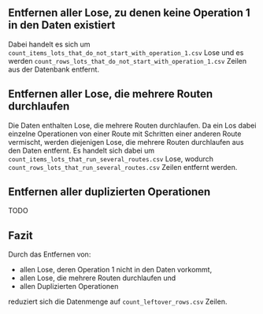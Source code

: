 ## Entfernen aller Lose, zu denen keine Operation 1 in den Daten existiert

Dabei handelt es sich um `count_items_lots_that_do_not_start_with_operation_1.csv` Lose und es werden `count_rows_lots_that_do_not_start_with_operation_1.csv` Zeilen aus der Datenbank entfernt.

## Entfernen aller Lose, die mehrere Routen durchlaufen

Die Daten enthalten Lose, die mehrere Routen durchlaufen. Da ein Los dabei einzelne Operationen von einer Route mit Schritten einer anderen Route vermischt, werden diejenigen Lose, die mehrere Routen durchlaufen aus den Daten entfernt. Es handelt sich dabei um `count_items_lots_that_run_several_routes.csv` Lose, wodurch `count_rows_lots_that_run_several_routes.csv` Zeilen entfernt werden.

## Entfernen aller duplizierten Operationen
TODO

## Fazit

Durch das Entfernen von:

* allen Lose, deren Operation 1 nicht in den Daten vorkommt,
* allen Lose, die mehrere Routen durchlaufen und
* allen Duplizierten Operationen

reduziert sich die Datenmenge auf `count_leftover_rows.csv` Zeilen.
